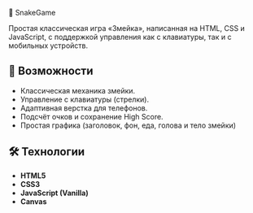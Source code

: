 🐍 SnakeGame


Простая классическая игра «Змейка», написанная на HTML, CSS и JavaScript, с поддержкой управления как с клавиатуры, так и с мобильных устройств.


## 🚀 Возможности
- Классическая механика змейки.
- Управление с клавиатуры (стрелки).
- Адаптивная верстка для телефонов.
- Подсчёт очков и сохранение High Score.
- Простая графика (заголовок, фон, еда, голова и тело змейки)

## 🛠 Технологии
- **HTML5**
- **CSS3**
- **JavaScript (Vanilla)**
- **Canvas**

